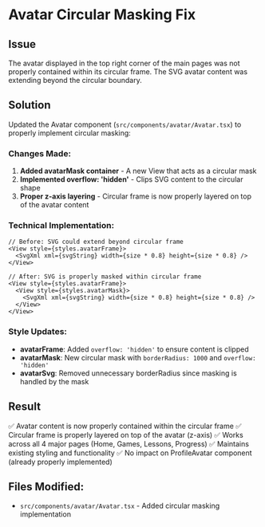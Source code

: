 # Avatar Circular Masking Fix

## Issue
The avatar displayed in the top right corner of the main pages was not properly contained within its circular frame. The SVG avatar content was extending beyond the circular boundary.

## Solution
Updated the Avatar component (`src/components/avatar/Avatar.tsx`) to properly implement circular masking:

### Changes Made:
1. **Added avatarMask container** - A new View that acts as a circular mask
2. **Implemented overflow: 'hidden'** - Clips SVG content to the circular shape
3. **Proper z-axis layering** - Circular frame is now properly layered on top of the avatar content

### Technical Implementation:
```tsx
// Before: SVG could extend beyond circular frame
<View style={styles.avatarFrame}>
  <SvgXml xml={svgString} width={size * 0.8} height={size * 0.8} />
</View>

// After: SVG is properly masked within circular frame
<View style={styles.avatarFrame}>
  <View style={styles.avatarMask}>
    <SvgXml xml={svgString} width={size * 0.8} height={size * 0.8} />
  </View>
</View>
```

### Style Updates:
- **avatarFrame**: Added `overflow: 'hidden'` to ensure content is clipped
- **avatarMask**: New circular mask with `borderRadius: 1000` and `overflow: 'hidden'`
- **avatarSvg**: Removed unnecessary borderRadius since masking is handled by the mask

## Result
✅ Avatar content is now properly contained within the circular frame
✅ Circular frame is properly layered on top of the avatar (z-axis)
✅ Works across all 4 major pages (Home, Games, Lessons, Progress)
✅ Maintains existing styling and functionality
✅ No impact on ProfileAvatar component (already properly implemented)

## Files Modified:
- `src/components/avatar/Avatar.tsx` - Added circular masking implementation
